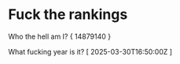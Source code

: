 # Fuck the rankings

Who the hell am I?
{ 14879140 }

What fucking year is it?
[ 2025-03-30T16:50:00Z ]
